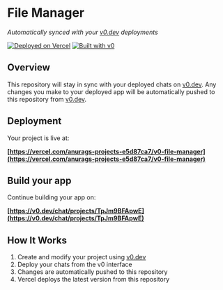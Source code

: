 # File Manager

*Automatically synced with your [v0.dev](https://v0.dev) deployments*

[![Deployed on Vercel](https://img.shields.io/badge/Deployed%20on-Vercel-black?style=for-the-badge&logo=vercel)](https://vercel.com/anurags-projects-e5d87ca7/v0-file-manager)
[![Built with v0](https://img.shields.io/badge/Built%20with-v0.dev-black?style=for-the-badge)](https://v0.dev/chat/projects/TpJm9BFApwE)

## Overview

This repository will stay in sync with your deployed chats on [v0.dev](https://v0.dev).
Any changes you make to your deployed app will be automatically pushed to this repository from [v0.dev](https://v0.dev).

## Deployment

Your project is live at:

**[https://vercel.com/anurags-projects-e5d87ca7/v0-file-manager](https://vercel.com/anurags-projects-e5d87ca7/v0-file-manager)**

## Build your app

Continue building your app on:

**[https://v0.dev/chat/projects/TpJm9BFApwE](https://v0.dev/chat/projects/TpJm9BFApwE)**

## How It Works

1. Create and modify your project using [v0.dev](https://v0.dev)
2. Deploy your chats from the v0 interface
3. Changes are automatically pushed to this repository
4. Vercel deploys the latest version from this repository